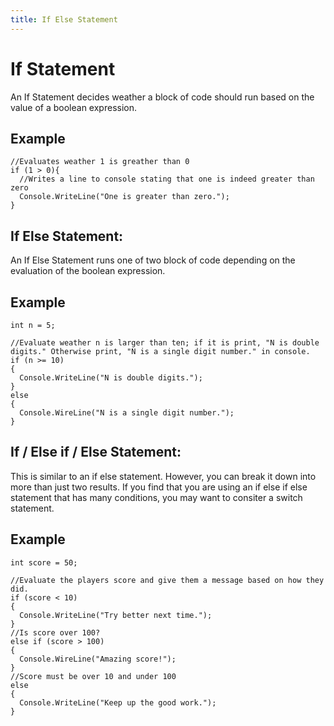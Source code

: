 ```yaml
---
title: If Else Statement
---
```


# If Statement

An If Statement decides weather a block of code should run based on the value of a boolean expression.

## Example
```
//Evaluates weather 1 is greather than 0
if (1 > 0){
  //Writes a line to console stating that one is indeed greater than zero
  Console.WriteLine("One is greater than zero.");
}
```

## If Else Statement:

An If Else Statement runs one of two block of code depending on the evaluation of the boolean expression.

## Example
```
int n = 5;

//Evaluate weather n is larger than ten; if it is print, "N is double digits." Otherwise print, "N is a single digit number." in console.
if (n >= 10)
{
  Console.WriteLine("N is double digits.");
}
else
{
  Console.WireLine("N is a single digit number.");
}

```

## If / Else if / Else Statement:

This is similar to an if else statement. However, you can break it down into more than just two results. If you find that you are using an if else if else statement that has many conditions, you may want to consiter a switch statement.

## Example
```
int score = 50;

//Evaluate the players score and give them a message based on how they did.
if (score < 10)
{
  Console.WriteLine("Try better next time.");
}
//Is score over 100?
else if (score > 100)
{
  Console.WireLine("Amazing score!");
}
//Score must be over 10 and under 100
else
{
  Console.WriteLine("Keep up the good work.");
}

```
